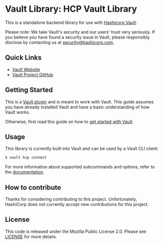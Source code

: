 # Vault Library: HCP Vault Library

This is a standalone backend library for use with [Hashicorp
Vault](https://www.github.com/hashicorp/vault).

Please note: We take Vault's security and our users' trust very seriously. If
you believe you have found a security issue in Vault, please responsibly
disclose by contacting us at [security@hashicorp.com](mailto:security@hashicorp.com).

## Quick Links

- [Vault Website](https://developer.hashicorp.com/vault)
- [Vault Project GitHub](https://www.github.com/hashicorp/vault)

## Getting Started

This is a [Vault plugin](https://developer.hashicorp.com/vault/docs/plugins)
and is meant to work with Vault. This guide assumes you have already installed
Vault and have a basic understanding of how Vault works.

Otherwise, first read this guide on how to [get started with
Vault](https://developer.hashicorp.com/vault/tutorials/getting-started/getting-started-install).

## Usage

This library is currently built into Vault and can be used by a Vault CLI client:

```sh
$ vault hcp connect
```

For more information about supported subcommands and options, refer to the [documentation](https://add-documentation-here).

## How to contribute

Thanks for considering contributing to this project. Unfortunately, HashiCorp does not currently accept new contributions for this project.

## License

This code is released under the Mozilla Public License 2.0. Please see [LICENSE](https://github.com/hashicorp/terraform-aws-hcp-consul/blob/main/LICENSE) for more details.

